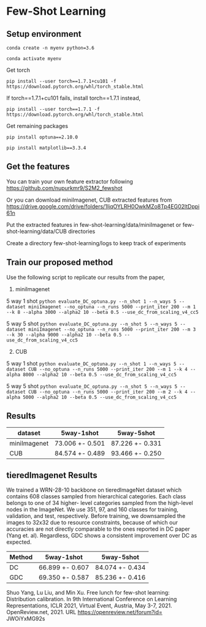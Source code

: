 # Few-Shot Learning


## Setup environment
```conda create -n myenv python=3.6```

```conda activate myenv```

Get torch

```pip install --user torch==1.7.1+cu101 -f https://download.pytorch.org/whl/torch_stable.html```

If torch==1.7.1+cu101 fails, install torch==1.7.1 instead,

```pip install --user torch==1.7.1 -f https://download.pytorch.org/whl/torch_stable.html```

Get remaining packages

```pip install optuna==2.10.0```

```pip install matplotlib==3.3.4```


## Get the features
You can train your own feature extractor following https://github.com/nupurkmr9/S2M2_fewshot

Or you can download miniImagenet, CUB extracted features from https://drive.google.com/drive/folders/1IjqOYLRH0OwkMZo8Tp4EG02ltDppi61n

Put the extracted features in few-shot-learning/data/miniImagenet or few-shot-learning/data/CUB directories

Create a directory few-shot-learning/logs to keep track of experiments

## Train our proposed method
Use the following script to replicate our results from the paper,

1. miniImagenet

5 way 1 shot
```python evaluate_DC_optuna.py --n_shot 1 --n_ways 5 --dataset miniImagenet --no_optuna --n_runs 5000 --print_iter 200 --m 1 --k 8 --alpha 3000 --alpha2 10 --beta 0.5 --use_dc_from_scaling_v4_cc5```

5 way 5 shot
```python evaluate_DC_optuna.py --n_shot 5 --n_ways 5 --dataset miniImagenet --no_optuna --n_runs 5000 --print_iter 200 --m 3 --k 30 --alpha 9000 --alpha2 10 --beta 0.5 --use_dc_from_scaling_v4_cc5```

2. CUB

5 way 1 shot
```python evaluate_DC_optuna.py --n_shot 1 --n_ways 5 --dataset CUB --no_optuna --n_runs 5000 --print_iter 200 --m 1 --k 4 --alpha 8000 --alpha2 10 --beta 0.5 --use_dc_from_scaling_v4_cc5```

5 way 5 shot
```python evaluate_DC_optuna.py --n_shot 5 --n_ways 5 --dataset CUB --no_optuna --n_runs 5000 --print_iter 200 --m 2 --k 4 --alpha 5000 --alpha2 10 --beta 0.5 --use_dc_from_scaling_v4_cc5```


## Results
| dataset      	| 5way-1shot      	| 5way-5shot      	|
|--------------	|-----------------	|-----------------	|
| miniImagenet 	| 73.006 +- 0.501 	| 87.226 +- 0.331 	|
| CUB          	| 84.574 +- 0.489 	| 93.466 +- 0.250 	|


## tieredImagenet Results
We trained a WRN-28-10 backbone on tieredImageNet dataset which contains 608 classes sampled from hierarchical categories. Each class belongs to one of 34 higher- level categories sampled from the high-level nodes in the ImageNet. We use 351, 97, and 160 classes for training, validation, and test, respectively. Before training, we downsampled the images to 32x32 due to resource constraints, because of which our accuracies are not directly comparable to the ones reported in DC paper (Yang et. al). Regardless, GDC shows a consistent improvement over DC as expected.

| Method      	  | 5way-1shot      	| 5way-5shot      	|
|--------------	  |-----------------	|-----------------	|
| DC 	            | 66.899 +- 0.607 	| 84.074 +- 0.434 	|
| GDC          	  | 69.350 +- 0.587 	| 85.236 +- 0.416	  |

Shuo Yang, Lu Liu, and Min Xu. Free lunch for few-shot learning: Distribution calibration. In 9th International Conference on Learning Representations, ICLR 2021, Virtual Event, Austria, May 3-7, 2021. OpenReview.net, 2021. URL https://openreview.net/forum?id= JWOiYxMG92s
